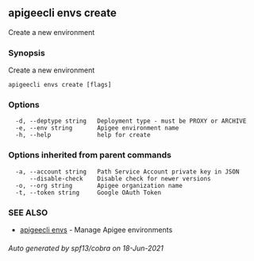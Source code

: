 ## apigeecli envs create

Create a new environment

### Synopsis

Create a new environment

```
apigeecli envs create [flags]
```

### Options

```
  -d, --deptype string   Deployment type - must be PROXY or ARCHIVE
  -e, --env string       Apigee environment name
  -h, --help             help for create
```

### Options inherited from parent commands

```
  -a, --account string   Path Service Account private key in JSON
      --disable-check    Disable check for newer versions
  -o, --org string       Apigee organization name
  -t, --token string     Google OAuth Token
```

### SEE ALSO

* [apigeecli envs](apigeecli_envs.md)	 - Manage Apigee environments

###### Auto generated by spf13/cobra on 18-Jun-2021
